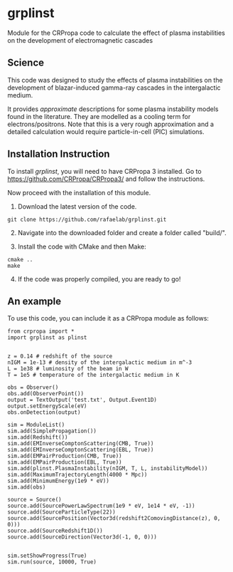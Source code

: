 # grplinst
Module for the CRPropa code to calculate the effect of plasma instabilities on the development of electromagnetic cascades

## Science

This code was designed to study the effects of plasma instabilities on the development of blazar-induced gamma-ray cascades in the intergalactic medium. 

It provides *approximate* descriptions for some plasma instability models found in the literature. 
They are modelled as a cooling term for electrons/positrons. Note that this is a very rough approximation and a detailed calculation would require particle-in-cell (PIC) simulations.



## Installation Instruction

To install *grplinst*, you will need to have CRPropa 3 installed. 
Go to https://github.com/CRPropa/CRPropa3/ and follow the instructions.

Now proceed with the installation of this module.

1. Download the latest version of the code.
```
git clone https://github.com/rafaelab/grplinst.git
```

2. Navigate into the downloaded folder and create a folder called "build/".

3. Install the code with CMake and then Make:

```
cmake ..
make
```

4. If the code was properly compiled, you are ready to go!


## An example

To use this code, you can include it as a CRPropa module as follows:

```
from crpropa import *
import grplinst as plinst


z = 0.14 # redshift of the source
nIGM = 1e-13 # density of the intergalactic medium in m^-3
L = 1e38 # luminosity of the beam in W
T = 1e5 # temperature of the intergalactic medium in K

obs = Observer()
obs.add(ObserverPoint())
output = TextOutput('test.txt', Output.Event1D)
output.setEnergyScale(eV)
obs.onDetection(output)

sim = ModuleList()
sim.add(SimplePropagation())
sim.add(Redshift())
sim.add(EMInverseComptonScattering(CMB, True))
sim.add(EMInverseComptonScattering(EBL, True))
sim.add(EMPairProduction(CMB, True))
sim.add(EMPairProduction(EBL, True))
sim.add(plinst.PlasmaInstability(nIGM, T, L, instabilityModel))
sim.add(MaximumTrajectoryLength(4000 * Mpc))
sim.add(MinimumEnergy(1e9 * eV))
sim.add(obs)

source = Source()
source.add(SourcePowerLawSpectrum(1e9 * eV, 1e14 * eV, -1))
source.add(SourceParticleType(22))
source.add(SourcePosition(Vector3d(redshift2ComovingDistance(z), 0, 0)))
source.add(SourceRedshift1D())
source.add(SourceDirection(Vector3d(-1, 0, 0)))


sim.setShowProgress(True)
sim.run(source, 10000, True)
```







